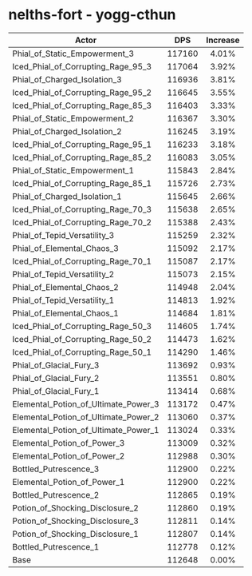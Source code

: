 # nelths-fort - yogg-cthun
| Actor | DPS | Increase |
|---|:---:|:---:|
|Phial_of_Static_Empowerment_3|117160|4.01%|
|Iced_Phial_of_Corrupting_Rage_95_3|117064|3.92%|
|Phial_of_Charged_Isolation_3|116936|3.81%|
|Iced_Phial_of_Corrupting_Rage_95_2|116645|3.55%|
|Iced_Phial_of_Corrupting_Rage_85_3|116403|3.33%|
|Phial_of_Static_Empowerment_2|116367|3.30%|
|Phial_of_Charged_Isolation_2|116245|3.19%|
|Iced_Phial_of_Corrupting_Rage_95_1|116233|3.18%|
|Iced_Phial_of_Corrupting_Rage_85_2|116083|3.05%|
|Phial_of_Static_Empowerment_1|115843|2.84%|
|Iced_Phial_of_Corrupting_Rage_85_1|115726|2.73%|
|Phial_of_Charged_Isolation_1|115645|2.66%|
|Iced_Phial_of_Corrupting_Rage_70_3|115638|2.65%|
|Iced_Phial_of_Corrupting_Rage_70_2|115388|2.43%|
|Phial_of_Tepid_Versatility_3|115259|2.32%|
|Phial_of_Elemental_Chaos_3|115092|2.17%|
|Iced_Phial_of_Corrupting_Rage_70_1|115087|2.17%|
|Phial_of_Tepid_Versatility_2|115073|2.15%|
|Phial_of_Elemental_Chaos_2|114948|2.04%|
|Phial_of_Tepid_Versatility_1|114813|1.92%|
|Phial_of_Elemental_Chaos_1|114684|1.81%|
|Iced_Phial_of_Corrupting_Rage_50_3|114605|1.74%|
|Iced_Phial_of_Corrupting_Rage_50_2|114473|1.62%|
|Iced_Phial_of_Corrupting_Rage_50_1|114290|1.46%|
|Phial_of_Glacial_Fury_3|113692|0.93%|
|Phial_of_Glacial_Fury_2|113551|0.80%|
|Phial_of_Glacial_Fury_1|113414|0.68%|
|Elemental_Potion_of_Ultimate_Power_3|113172|0.47%|
|Elemental_Potion_of_Ultimate_Power_2|113060|0.37%|
|Elemental_Potion_of_Ultimate_Power_1|113024|0.33%|
|Elemental_Potion_of_Power_3|113009|0.32%|
|Elemental_Potion_of_Power_2|112988|0.30%|
|Bottled_Putrescence_3|112900|0.22%|
|Elemental_Potion_of_Power_1|112900|0.22%|
|Bottled_Putrescence_2|112865|0.19%|
|Potion_of_Shocking_Disclosure_2|112860|0.19%|
|Potion_of_Shocking_Disclosure_3|112811|0.14%|
|Potion_of_Shocking_Disclosure_1|112807|0.14%|
|Bottled_Putrescence_1|112778|0.12%|
|Base|112648|0.00%|

